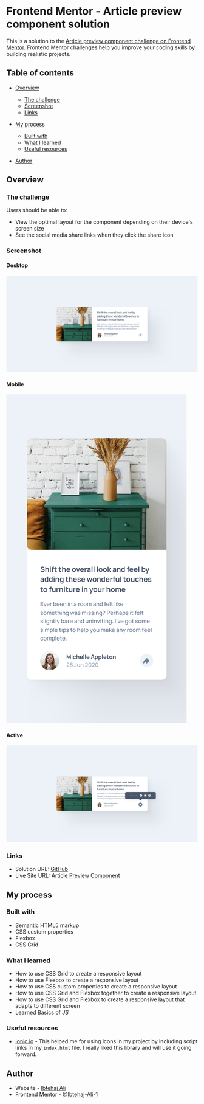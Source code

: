 # Frontend Mentor - Article preview component solution

This is a solution to the [Article preview component challenge on Frontend Mentor](https://www.frontendmentor.io/challenges/article-preview-component-dYBN_pYFT). Frontend Mentor challenges help you improve your coding skills by building realistic projects.

## Table of contents

- [Overview](#overview)

  - [The challenge](#the-challenge)
  - [Screenshot](#screenshot)
  - [Links](#links)

- [My process](#my-process)

  - [Built with](#built-with)
  - [What I learned](#what-i-learned)
  - [Useful resources](#useful-resources)

- [Author](#author)

## Overview

### The challenge

Users should be able to:

- View the optimal layout for the component depending on their device's screen size
- See the social media share links when they click the share icon

### Screenshot

#### Desktop

![](./screenshots/Desktop.png)

#### Mobile

![](./screenshots/Mobile.png)

#### Active

![](./screenshots/Active.png)

### Links

- Solution URL: [GitHub](https://github.com/Ibtehaj-Ali-1/Article-Preview-Component)
- Live Site URL: [Article Preview Component](https://article-preview-component-two-gold.vercel.app/)

## My process

### Built with

- Semantic HTML5 markup
- CSS custom properties
- Flexbox
- CSS Grid

### What I learned

- How to use CSS Grid to create a responsive layout
- How to use Flexbox to create a responsive layout
- How to use CSS custom properties to create a responsive layout
- How to use CSS Grid and Flexbox together to create a responsive layout
- How to use CSS Grid and Flexbox to create a responsive layout that adapts to different screen
- Learned Basics of _JS_

### Useful resources

- [Ionic.io](https://ionic.io/) - This helped me for using icons in my project by including script links in my `index.html` file. I really liked this library and will use it going forward.

## Author

- Website - [Ibtehaj Ali](https://github.com/Ibtehaj-Ali-1)
- Frontend Mentor - [@Ibtehaj-Ali-1](https://www.frontendmentor.io/profile/Ibtehaj-Ali-1)
